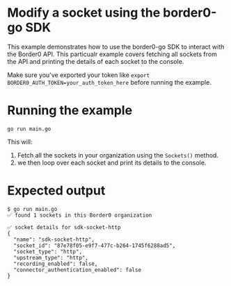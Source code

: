 # Modify a socket using the border0-go SDK 

This example demonstrates how to use the border0-go SDK to interact with the Border0 API. This particualr example covers fetching all sockets from the API and printing the details of each socket to the console.

Make sure you've exported your token like `export BORDER0_AUTH_TOKEN=your_auth_token_here` before running the example.

# Running the example
```
go run main.go
```

This will:

1) Fetch all the sockets in your organization using the `Sockets()` method. 
2) we then loop over each socket and print its details to the console.


# Expected output
```
$ go run main.go
✅ found 1 sockets in this Border0 organization

✅ socket details for sdk-socket-http
{
  "name": "sdk-socket-http",
  "socket_id": "87e78f05-e9f7-477c-b264-1745f6288ad5",
  "socket_type": "http",
  "upstream_type": "http",
  "recording_enabled": false,
  "connector_authentication_enabled": false
}
```
